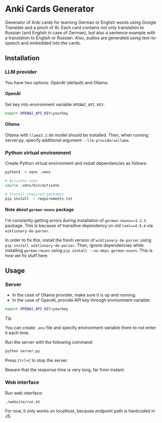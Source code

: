 # Anki Cards Generator

Generator of Anki cards for learning German or English words using Google Translate and a pinch of AI.
Each card contains not only translation to Russian (and English in case of German), but also a sentence example with a translation to English or Russian.
Also, audios are generated using text-to-speech and embedded into the cards.

## Installation

### LLM provider

You have two options: OpenAI (default) and Ollama.

#### OpenAI

Set key into environment variable `OPENAI_API_KEY`:

```bash
export OPENAI_API_KEY=yourkey
```

#### Ollama

Ollama with `llama3.1:8b` model should be installed.
Then, when running server.py, specify additional argument `--llm-provider=ollama`.

### Python virtual environment

Create Python virtual environment and install dependencies as follows:

```bash
python3 -m venv .venv

# Activate venv
source .venv/bin/activate

# Install required packages
pip install -r requirements.txt
```

#### Note about `german-nouns` package

I'm constantly getting errors during installation of `german-nouns==1.2.5` package.
This is because of transitive dependency on old `lxml==4.9.4` via `wiktionary-de-parser`.

In order to fix this, install the fresh version of `wiktionary-de-parser` using `pip install wiktionary-de-parser`.
Then, ignore dependencies while installing `german-nouns` using `pip install --no-deps german-nouns`.
This is how we fix stuff here.

## Usage

### Server

* In the case of Ollama provider, make sure it is up and running.
* In the case of OpenAI, provide API key through environment variable:

```bash
export OPENAI_API_KEY=yourkey
```

> [!TIP]
> You can create `.env` file and specify environment variable there to not enter it each time.

Run the server with the following command:

```bash
python server.py
```

Press `Ctrl+C` to stop the server.

Beware that the response time is very long, far from instant.

### Web interface

Run web interface:

```bash
./website/run.sh
```

For now, it only works on localhost, because endpoint path is hardcoded in JS.
